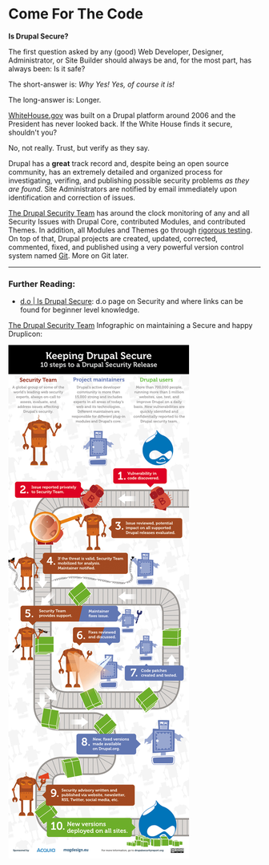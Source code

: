 # Come For The Code

**Is Drupal Secure?**

The first question asked by any \(good\) Web Developer, Designer, Administrator, or Site Builder should always be and, for the most part, has always been: Is it safe?

The short-answer is: *Why Yes! Yes, of course it is!*

The long-answer is: Longer.

[WhiteHouse.gov](https://www.whitehouse.gov/ "WhiteHouse.gov") was built on a Drupal platform around 2006 and the President has never looked back. If the White House finds it secure, shouldn't you? 

No, not really. Trust, but verify as they say. 

Drupal has a **great** track record and, despite being an open source community, has an extremely detailed and organized process for investigating, verifing, and publishing possible security problems *as they are found*. Site Administrators are notified by email immediately upon identification and correction of issues. 

[The Drupal Security Team](https://www.drupal.org/security-team "The Drupal Security Team") has around the clock monitoring of any and all Security Issues with Drupal Core, contributed Modules, and contributed Themes. In addition, all Modules and Themes go through [rigorous testing](https://www.drupal.org/automated-testing/faq). On top of that, Drupal projects are created, updated, corrected, commented, fixed, and published using a very powerful version control system named [Git](https://www.drupal.org/documentation/git). More on Git later.


-----

### Further Reading:

 + [d.o | Is Drupal Secure](https://www.drupal.org/documentation/is-drupal-secure "Is Drupal Secure?"): d.o page on Security and where links can be found for beginner level knowledge. 

[The Drupal Security Team](https://www.drupal.org/security-team "The Drupal Security Team") Infographic on maintaining a Secure and happy Druplicon:

![Keeping Drupal Secure](https://github.com/cleverington/n00b-drupal-development/blob/master/images/getting_started_img/keeping_drupal_secure.jpg "Keeping Drupal Secure")

